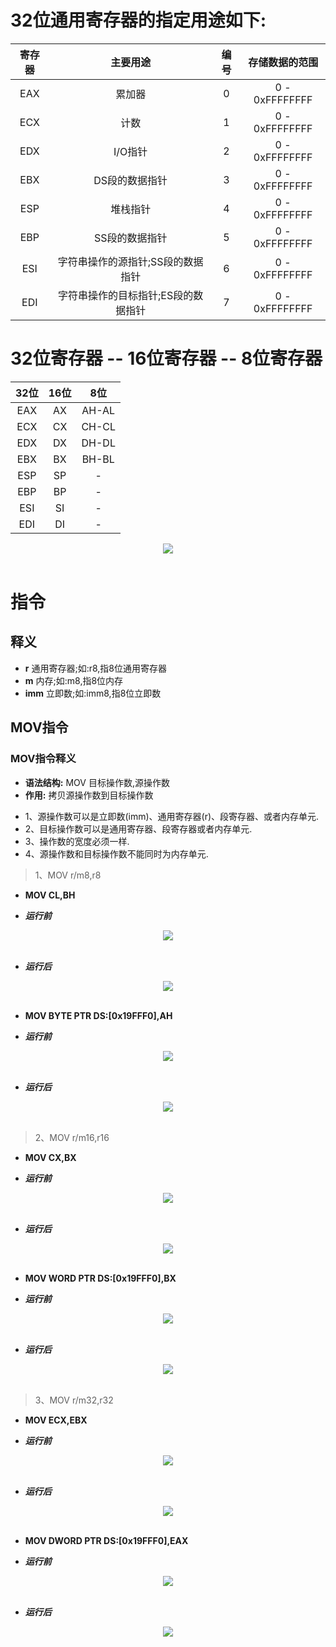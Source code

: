 # 32位通用寄存器的指定用途如下:

| 寄存器|主要用途|编号|存储数据的范围|
| :---: | :---: | :---: | :---: |
| EAX | 累加器 | 0 | 0 - 0xFFFFFFFF |
| ECX | 计数 | 1 | 0 - 0xFFFFFFFF |
| EDX | I/O指针 | 2 | 0 - 0xFFFFFFFF |
| EBX | DS段的数据指针 | 3 | 0 - 0xFFFFFFFF |
| ESP | 堆栈指针 | 4 | 0 - 0xFFFFFFFF |
| EBP | SS段的数据指针 | 5 | 0 - 0xFFFFFFFF |
| ESI | 字符串操作的源指针;SS段的数据指针 | 6 | 0 - 0xFFFFFFFF |
| EDI | 字符串操作的目标指针;ES段的数据指针 | 7 | 0 - 0xFFFFFFFF |

# 32位寄存器 -- 16位寄存器 -- 8位寄存器

| 32位 | 16位 | 8位 |
| :---: | :---: | :---: |
| EAX | AX | AH-AL |
| ECX | CX | CH-CL |
| EDX | DX | DH-DL |
| EBX | BX | BH-BL |
| ESP | SP | - |
| EBP | BP | - |
| ESI | SI | - |
| EDI | DI | - |

<div align="center"> <img src="../images//32_16_8.png" width=""/> </div><br>

# 指令

## 释义
-  **r**   通用寄存器;如:r8,指8位通用寄存器
-  **m**   内存;如:m8,指8位内存
-  **imm** 立即数;如:imm8,指8位立即数

## MOV指令

### MOV指令释义
- **语法结构:** MOV 目标操作数,源操作数
- **作用:** 拷贝源操作数到目标操作数
*  1、源操作数可以是立即数(imm)、通用寄存器(r)、段寄存器、或者内存单元.
*  2、目标操作数可以是通用寄存器、段寄存器或者内存单元.
*  3、操作数的宽度必须一样.
*  4、源操作数和目标操作数不能同时为内存单元.

> 1、MOV r/m8,r8
- **MOV CL,BH**
* ***运行前***
<div align="center"> <img src="../images//mov_r8_r8_begin.png" width=""/> </div><br>

* ***运行后***
<div align="center"> <img src="../images//mov_r8_r8_end.png" width=""/> </div><br>

- **MOV BYTE PTR DS:[0x19FFF0],AH**
* ***运行前***
<div align="center"> <img src="../images//mov_m8_r8_begin.png" width=""/> </div><br>

* ***运行后***
<div align="center"> <img src="../images//mov_m8_r8_end.png" width=""/> </div><br>

> 2、MOV r/m16,r16
- **MOV CX,BX**
* ***运行前***
<div align="center"> <img src="../images//mov_r16_r16_begin.png" width=""/> </div><br>

* ***运行后***
<div align="center"> <img src="../images//mov_r16_r16_end.png" width=""/> </div><br>

- **MOV WORD PTR DS:[0x19FFF0],BX**
* ***运行前***
<div align="center"> <img src="../images//mov_m16_r16_begin.png" width=""/> </div><br>

* ***运行后***
<div align="center"> <img src="../images//mov_m16_r16_end.png" width=""/> </div><br>

> 3、MOV r/m32,r32
- **MOV ECX,EBX**
* ***运行前***
<div align="center"> <img src="../images//mov_r32_r32_begin.png" width=""/> </div><br>

* ***运行后***
<div align="center"> <img src="../images//mov_r32_r32_end.png" width=""/> </div><br>

- **MOV DWORD PTR DS:[0x19FFF0],EAX**
* ***运行前***
<div align="center"> <img src="../images//mov_m32_r32_begin.png" width=""/> </div><br>

* ***运行后***
<div align="center"> <img src="../images//mov_m32_r32_end.png" width=""/> </div><br>